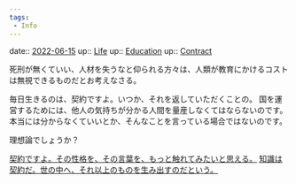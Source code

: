 ```yaml
---
tags:
 - Info
---
```


date:: [2022-06-15](Daily_Note/2022-06-15.md)
up:: [Life](../Bar/Novel/Chaos/Life.md)
up:: [Education](../Bar/Novel/Topics/Education.md)
up:: [Contract](../Bar/Novel/Topics/Contract.md)

死刑が無くていい、人材を失うなと仰られる方々は、人類が教育にかけるコストは無視できるものだとお考えなさる。

毎日生きるのは、契約ですよ。いつか、それを返していただくことの。
国を運営するためには、他人の気持ちが分かる人間を量産しなくてはならないのです。
本当には分からなくていいとか、そんなことを言っている場合ではないのです。

理想論でしょうか？

[契約ですよ。その性格を、その言葉を、もっと触れてみたいと思える。](契約ですよ。その性格を、その言葉を、もっと触れてみたいと思える。.md)
[知識は契約だ。世の中へ、それ以上のものを生み出すのだという。](知識は契約だ。世の中へ、それ以上のものを生み出すのだという。.md)
